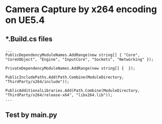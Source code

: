 # Camera Capture by x264 encoding on UE5.4


## *.Build.cs files
 
    ...
	PublicDependencyModuleNames.AddRange(new string[] { "Core", "CoreUObject", "Engine", "InputCore", "Sockets", "Networking" });

	PrivateDependencyModuleNames.AddRange(new string[] {  });

    PublicIncludePaths.Add(Path.Combine(ModuleDirectory, "ThirdParty/x264/include"));

    PublicAdditionalLibraries.Add(Path.Combine(ModuleDirectory, "ThirdParty/x264/release-x64", "libx264.lib"));
    ...

## Test by main.py
